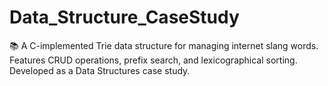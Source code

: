 # Data_Structure_CaseStudy
📚 A C-implemented Trie data structure for managing internet slang words. Features CRUD operations, prefix search, and lexicographical sorting. Developed as a Data Structures case study.
